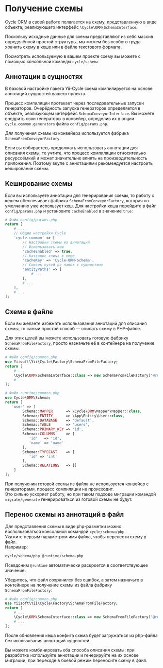 # Получение схемы

Cycle ORM в своей работе полагается на схему,
представленную в виде объекта, реализующего интерфейс `\Cycle\ORM\SchemaInterface`.

Поскольку исходные данные для схемы представляют из себя массив определённой простой структуры,
мы можем без особого труда хранить схему в кеше или в файле текстового формата.

Посмотреть используемую в вашем проекте схему вы можете с помощью консольной команды `cycle/schema`

## Аннотации в сущностях

В базовой настройке пакета Yii-Cycle схема компилируется на основе аннотаций сущностей вашего проекта.

Процесс компиляции протекает через последовательные запуски генераторов.
Очерёдность запуска генераторов определяется в объекте, реализующем интерфейс `SchemaConveyorInterface`.
Вы можете внедрить свои генераторы в конвейер, определив их в
опции `cycle.common.generators` файла `config/params.php`.

Для получения схемы из конвейера используется фабрика `SchemaFromConveyorFactory`.

Если вы собираетесь продолжать использовать аннотации для описания схемы, то
учтите, что процесс компиляции относительно ресурсоёмкий и может значительно влиять на производительность
приложения. Поэтому вкупе с аннотациями рекомендуется настроить кеширование схемы.

## Кеширование схемы

Если вы используете аннотации для генерирования схемы, то работу с кешем обеспечивает фабрика
`SchemaFromConveyorFactory`, которая по умолчанию уже использует кеш.
Для настройки кеша перейдите в файл `config/params.php` и установите `cacheEnabled` в значение `true`:

```php
# Файл config/params.php
return [
    # ...
    // Общие настройки Cycle
    'cycle.common' => [
        // Настройки схемы из аннотаций
        // Использовать кеш
        'cacheEnabled' => true,
        // Название ключа в кеше
        'cacheKey' => 'Cycle-ORM-Schema',
        // Список путей до папок с сущностями
        'entityPaths' => [
            # ...
        ],
        # ...
    ],
    # ...
];
```

## Схема в файле

Если вы желаете избежать использования аннотаций для описания схемы, то самый простой
способ — описать схему в PHP-файле.

Для этих целей вы можете использовать готовую фабрику `SchemaFromFileFactory`, просто
назначьте её в контейнере на получение схемы:

```php
# Файл config/common.php
use Yiisoft\Yii\Cycle\Factory\SchemaFromFileFactory;
return [
    # ...
    \Cycle\ORM\SchemaInterface::class => new SchemaFromFileFactory('@runtime/schema.php'),
    # ...
];
```

```php
# Файл runtime/common.php
use Cycle\ORM\Schema;
return [
   'user' => [
        Schema::MAPPER      => \Cycle\ORM\Mapper\Mapper::class,
        Schema::ENTITY      => \App\Entity\User::class,
        Schema::DATABASE    => 'default',
        Schema::TABLE       => 'users',
        Schema::PRIMARY_KEY => 'id',
        Schema::COLUMNS     => [
           'id'   => 'id',
           'name' => 'name'
        ],
        Schema::TYPECAST    => [
           'id' => 'int'
        ],
        Schema::RELATIONS   => []
    ]
];
```

При получении готовой схемы из файла не используется конвейер с генераторами,
процесс компиляции не происходит. \
Это сильно ускоряет работу, но при таком подходе миграции командой `migrate/generate`
генерироваться из готовой схемы не будут.

## Перенос схемы из аннотаций в файл

Для представления схемы в виде php-разметки можно воспользоваться консольной
командой `cycle/schema/php`. \
Укажите первым параметром имя файла, чтобы перенести схему в файл. \
Например:

```bash
cycle/schema/php @runtime/schema.php
```

Псевдоним `@runtime` автоматически раскроется в соответствующее значение.

Убедитесь, что файл сохранился без ошибок, а затем назначьте в контейнере на получение
схемы из файла фабрику `SchemaFromFileFactory`:

```php
# Файл config/common.php
use Yiisoft\Yii\Cycle\Factory\SchemaFromFileFactory;
return [
    # ...
    \Cycle\ORM\SchemaInterface::class => new SchemaFromFileFactory('@runtime/schema.php'),
    # ...
];
```

После обновления кеша конфига схема будет загружаться из php-файла
без исользования аннотаций сущностей.

Вы можете комбинировать оба способа описания схемы: при разработке используйте аннотации и
генерируйте на их основе миграции; при переходе в боевой режим переносите схему в файл.
